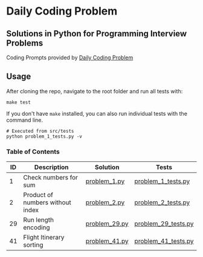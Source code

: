 # Daily Coding Problem
## Solutions in Python for Programming Interview Problems
Coding Prompts provided by [Daily Coding Problem](https://www.dailycodingproblem.com)

## Usage
After cloning the repo, navigate to the root folder and run all tests with:
```
make test
```
If you don't have `make` installed, you can also run individual tests with the command line.
```
# Executed from src/tests
python problem_1_tests.py -v
```
### Table of Contents
ID | Description | Solution | Tests |
--- | --- | --- | --- |
1 | Check numbers for sum | [problem_1.py](https://github.com/CarlosVRL/daily-coding-problem/blob/master/src/problems/problem_1.py) | [problem_1_tests.py](https://github.com/CarlosVRL/daily-coding-problem/blob/master/src/tests/problem_1_tests.py) |
2 | Product of numbers without index | [problem_2.py](https://github.com/CarlosVRL/daily-coding-problem/blob/master/src/problems/problem_2.py) | [problem_2_tests.py](https://github.com/CarlosVRL/daily-coding-problem/blob/master/src/tests/problem_2_tests.py) |
29 | Run length encoding | [problem_29.py](https://github.com/CarlosVRL/daily-coding-problem/blob/master/src/problems/problem_29.py) | [problem_29_tests.py](https://github.com/CarlosVRL/daily-coding-problem/blob/master/src/tests/problem_29_tests.py) |
41 | Flight Itinerary sorting | [problem_41.py](https://github.com/CarlosVRL/daily-coding-problem/blob/master/src/problems/problem_41.py) | [problem_41_tests.py](https://github.com/CarlosVRL/daily-coding-problem/blob/master/src/tests/problem_41_tests.py) |
